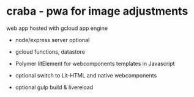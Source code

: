 # craba - pwa for image adjustments
web app hosted with gcloud app engine
- node/express server optional
- gcloud functions, datastore

- Polymer litElement for webcomponents templates in Javascript
- optional switch to Lit-HTML and native webcomponents
- optional gulp build & livereload


